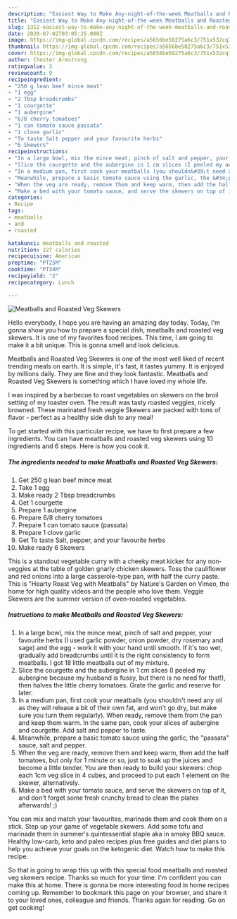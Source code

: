 ```yaml
---
description: "Easiest Way to Make Any-night-of-the-week Meatballs and Roasted Veg Skewers"
title: "Easiest Way to Make Any-night-of-the-week Meatballs and Roasted Veg Skewers"
slug: 1312-easiest-way-to-make-any-night-of-the-week-meatballs-and-roasted-veg-skewers
date: 2020-07-02T03:05:25.080Z
image: https://img-global.cpcdn.com/recipes/a5656be50275a6c3/751x532cq70/meatballs-and-roasted-veg-skewers-recipe-main-photo.jpg
thumbnail: https://img-global.cpcdn.com/recipes/a5656be50275a6c3/751x532cq70/meatballs-and-roasted-veg-skewers-recipe-main-photo.jpg
cover: https://img-global.cpcdn.com/recipes/a5656be50275a6c3/751x532cq70/meatballs-and-roasted-veg-skewers-recipe-main-photo.jpg
author: Chester Armstrong
ratingvalue: 3
reviewcount: 9
recipeingredient:
- "250 g lean beef mince meat"
- "1 egg"
- "2 Tbsp breadcrumbs"
- "1 courgette"
- "1 aubergine"
- "6/8 cherry tomatoes"
- "1 can tomato sauce passata"
- "1 clove garlic"
- "To taste Salt pepper and your favourite herbs"
- "6 Skewers"
recipeinstructions:
- "In a large bowl, mix the mince meat, pinch of salt and pepper, your favourite herbs (I used garlic powder, onion powder, dry rosemary and sage) and the egg - work it with your hand until smooth. If it&#39;s too wet, gradually add breadcrumbs until it is the right consistency to form meatballs. I got 18 little meatballs out of my mixture."
- "Slice the courgette and the aubergine in 1 cm slices (I peeled my aubergine because my husband is fussy, but there is no need for that!), then halves the little cherry tomatoes. Grate the garlic and reserve for later."
- "In a medium pan, first cook your meatballs (you shouldn&#39;t need any oil as they will release a bit of their own fat, and won&#39;t go dry, but make sure you turn them regularly). When ready, remove them from the pan and keep them warm. In the same pan, cook your slices of aubergine and courgette. Add salt and pepper to taste."
- "Meanwhile, prepare a basic tomato sauce using the garlic, the &#34;passata&#34; sauce, salt and pepper."
- "When the veg are ready, remove them and keep warm, then add the half tomatoes, but only for 1 minute or so, just to soak up the juices and become a little tender. You are then ready to build your skewers: chop each 1cm veg slice in 4 cubes, and proceed to put each 1 element on the skewer, alternatively."
- "Make a bed with your tomato sauce, and serve the skewers on top of it, and don&#39;t forget some fresh crunchy bread to clean the plates afterwards! ;)"
categories:
- Recipe
tags:
- meatballs
- and
- roasted

katakunci: meatballs and roasted 
nutrition: 227 calories
recipecuisine: American
preptime: "PT25M"
cooktime: "PT34M"
recipeyield: "2"
recipecategory: Lunch

---
```



![Meatballs and Roasted Veg Skewers](https://img-global.cpcdn.com/recipes/a5656be50275a6c3/751x532cq70/meatballs-and-roasted-veg-skewers-recipe-main-photo.jpg)

Hello everybody, I hope you are having an amazing day today. Today, I'm gonna show you how to prepare a special dish, meatballs and roasted veg skewers. It is one of my favorites food recipes. This time, I am going to make it a bit unique. This is gonna smell and look delicious.

Meatballs and Roasted Veg Skewers is one of the most well liked of recent trending meals on earth. It is simple, it's fast, it tastes yummy. It is enjoyed by millions daily. They are fine and they look fantastic. Meatballs and Roasted Veg Skewers is something which I have loved my whole life.

I was inspired by a barbecue to roast vegetables on skewers on the broil setting of my toaster oven. The result was tasty roasted veggies, nicely browned. These marinated fresh veggie Skewers are packed with tons of flavor - perfect as a healthy side dish to any meal!


To get started with this particular recipe, we have to first prepare a few ingredients. You can have meatballs and roasted veg skewers using 10 ingredients and 6 steps. Here is how you cook it.

<!--inarticleads1-->

##### The ingredients needed to make Meatballs and Roasted Veg Skewers:

1. Get 250 g lean beef mince meat
1. Take 1 egg
1. Make ready 2 Tbsp breadcrumbs
1. Get 1 courgette
1. Prepare 1 aubergine
1. Prepare 6/8 cherry tomatoes
1. Prepare 1 can tomato sauce (passata)
1. Prepare 1 clove garlic
1. Get To taste Salt, pepper, and your favourite herbs
1. Make ready 6 Skewers


This is a standout vegetable curry with a cheeky meat kicker for any non-veggies at the table of golden gnarly chicken skewers. Toss the cauliflower and red onions into a large casserole-type pan, with half the curry paste. This is &#34;Hearty Roast Veg with Meatballs&#34; by Nature&#39;s Garden on Vimeo, the home for high quality videos and the people who love them. Veggie Skewers are the summer version of oven-roasted vegetables. 

<!--inarticleads2-->

##### Instructions to make Meatballs and Roasted Veg Skewers:

1. In a large bowl, mix the mince meat, pinch of salt and pepper, your favourite herbs (I used garlic powder, onion powder, dry rosemary and sage) and the egg - work it with your hand until smooth. If it&#39;s too wet, gradually add breadcrumbs until it is the right consistency to form meatballs. I got 18 little meatballs out of my mixture.
1. Slice the courgette and the aubergine in 1 cm slices (I peeled my aubergine because my husband is fussy, but there is no need for that!), then halves the little cherry tomatoes. Grate the garlic and reserve for later.
1. In a medium pan, first cook your meatballs (you shouldn&#39;t need any oil as they will release a bit of their own fat, and won&#39;t go dry, but make sure you turn them regularly). When ready, remove them from the pan and keep them warm. In the same pan, cook your slices of aubergine and courgette. Add salt and pepper to taste.
1. Meanwhile, prepare a basic tomato sauce using the garlic, the &#34;passata&#34; sauce, salt and pepper.
1. When the veg are ready, remove them and keep warm, then add the half tomatoes, but only for 1 minute or so, just to soak up the juices and become a little tender. You are then ready to build your skewers: chop each 1cm veg slice in 4 cubes, and proceed to put each 1 element on the skewer, alternatively.
1. Make a bed with your tomato sauce, and serve the skewers on top of it, and don&#39;t forget some fresh crunchy bread to clean the plates afterwards! ;)


You can mix and match your favourites, marinade them and cook them on a stick. Step up your game of vegetable skewers. Add some tofu and marinade them in summer&#39;s quintessential staple aka in smoky BBQ sauce. Healthy low-carb, keto and paleo recipes plus free guides and diet plans to help you achieve your goals on the ketogenic diet. Watch how to make this recipe. 

So that is going to wrap this up with this special food meatballs and roasted veg skewers recipe. Thanks so much for your time. I'm confident you can make this at home. There is gonna be more interesting food in home recipes coming up. Remember to bookmark this page on your browser, and share it to your loved ones, colleague and friends. Thanks again for reading. Go on get cooking!
